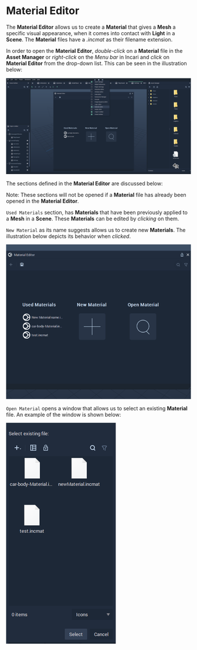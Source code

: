 # Material Editor

The **Material Editor** allows us to create a **Material** that gives a **Mesh** a specific visual appearance, when it comes into contact with **Light** in a **Scene**. The **Material** files have a _.incmat_ as their filename extension.

In order to open the **Material Editor**, _double-click_ on a **Material** file in the **Asset Manager** or _right-click_ on the _Menu bar_ in Incari and _click_ on **Material Editor** from the drop-down list. This can be seen in the illustration below:

![](../.gitbook/assets/material-editor.PNG)

The sections defined in the **Material Editor** are discussed below:

Note: These sections will not be opened if a **Material** file has already been opened in the **Material Editor**.

`Used Materials` section, has **Materials** that have been previously applied to a **Mesh** in a **Scene**. These **Materials** can be edited by _clicking_ on them.

`New Material` as its name suggests allows us to create new **Materials**. The illustration below depicts its behavior when _clicked_.

![](../.gitbook/assets/create-material.gif)

`Open Material` opens a window that allows us to select an existing **Material** file. An example of the window is shown below:

![](../.gitbook/assets/open-material-editor.PNG)


